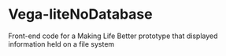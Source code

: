 # Vega-liteNoDatabase
Front-end code for a Making Life Better prototype that displayed information held on a file system
